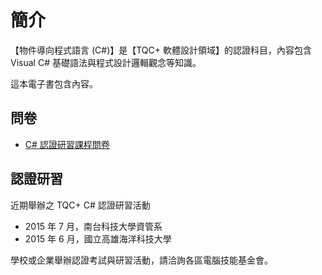 # 簡介

【物件導向程式語言 (C#)】是【TQC+ 軟體設計領域】的認證科目，內容包含 Visual C# 基礎語法與程式設計邏輯觀念等知識。

這本電子書包含內容。

## 問卷

* [C# 認證研習課程問卷](http://goo.gl/forms/8EkNBp0hDG)

## 認證研習

近期舉辦之 TQC+ C# 認證研習活動

* 2015 年 7 月，南台科技大學資管系
* 2015 年 6 月，國立高雄海洋科技大學

學校或企業舉辦認證考試與研習活動，請洽詢各區電腦技能基金會。